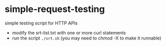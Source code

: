 # simple-request-testing

simple testing script for HTTP APIs

* modify the srt-list.txt with one or more curl statements
* run the script `./srt.sh` (you may need to chmod -X to make it runnable)


